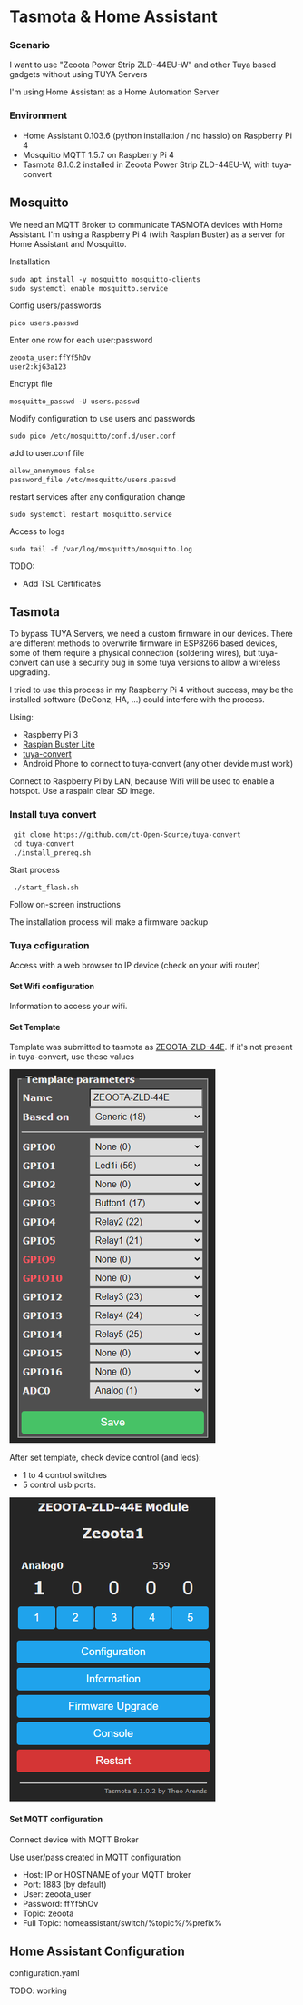 # Tasmota & Home Assistant

### Scenario

I want to use "Zeoota Power Strip ZLD-44EU-W" and other Tuya based gadgets without using TUYA Servers

I'm using Home Assistant as a Home Automation Server

### Environment

- Home Assistant 0.103.6 (python installation / no hassio) on Raspberry Pi 4
- Mosquitto MQTT 1.5.7 on Raspberry Pi 4
- Tasmota 8.1.0.2 installed in Zeoota Power Strip ZLD-44EU-W, with tuya-convert


## Mosquitto

We need an MQTT Broker to communicate TASMOTA devices with Home Assistant.
I'm using a Raspberry Pi 4 (with Raspian Buster) as a server for Home Assistant and Mosquitto.

Installation

    sudo apt install -y mosquitto mosquitto-clients
    sudo systemctl enable mosquitto.service

Config users/passwords

    pico users.passwd

Enter one row for each user:password

    zeoota_user:ffYf5hOv
    user2:kjG3a123

Encrypt file

    mosquitto_passwd -U users.passwd

Modify configuration to use users and passwords

    sudo pico /etc/mosquitto/conf.d/user.conf

add to user.conf file

    allow_anonymous false
    password_file /etc/mosquitto/users.passwd

restart services after any configuration change

    sudo systemctl restart mosquitto.service


Access to logs

    sudo tail -f /var/log/mosquitto/mosquitto.log
    
TODO:
- Add TSL Certificates


## Tasmota

To bypass TUYA Servers, we need a custom firmware in our devices. There are different methods to overwrite firmware in ESP8266 based devices, some of them require a physical connection (soldering wires), but tuya-convert can use a security bug in some tuya versions to allow a wireless upgrading.

I tried to use this process in my Raspberry Pi 4 without success, may be the installed software (DeConz, HA, ...) could interfere with the process.

Using:
- Raspberry Pi 3
- [Raspian Buster Lite](https://www.raspberrypi.org/downloads/raspbian/)
- [tuya-convert](https://github.com/ct-Open-Source/tuya-convert)
- Android Phone to connect to tuya-convert (any other devide must work)

Connect to Raspberry Pi by LAN, because Wifi will be used to enable a hotspot.
Use a raspain clear SD image.

### Install tuya convert

     git clone https://github.com/ct-Open-Source/tuya-convert
     cd tuya-convert
     ./install_prereq.sh

Start process

     ./start_flash.sh
     
Follow on-screen instructions

The installation process will make a firmware backup

### Tuya cofiguration

Access with a web browser to IP device (check on your wifi router)

#### Set Wifi configuration

Information to access your wifi.
  
#### Set Template

Template was submitted to tasmota as [ZEOOTA-ZLD-44E](https://templates.blakadder.com/zeeota_ZLD-33EU-W.html).
If it's not present in tuya-convert, use these values

![Zeoota Power Strip ZLD-44EU-W Template](https://github.com/xavipolo/homeassistant/blob/master/mqtt-integration/zeoota-template.png)

After set template, check device control (and leds):
- 1 to 4 control switches
- 5 control usb ports.

![Zeoota Web Control](https://github.com/xavipolo/homeassistant/blob/master/mqtt-integration/zeoota.web-control.png)


#### Set MQTT configuration

Connect device with MQTT Broker

Use user/pass created in MQTT configuration

- Host: IP or HOSTNAME of your MQTT broker
- Port: 1883 (by default)
- User: zeoota_user
- Password: ffYf5hOv
- Topic: zeoota
- Full Topic: homeassistant/switch/%topic%/%prefix%


## Home Assistant Configuration

configuration.yaml

TODO: working




